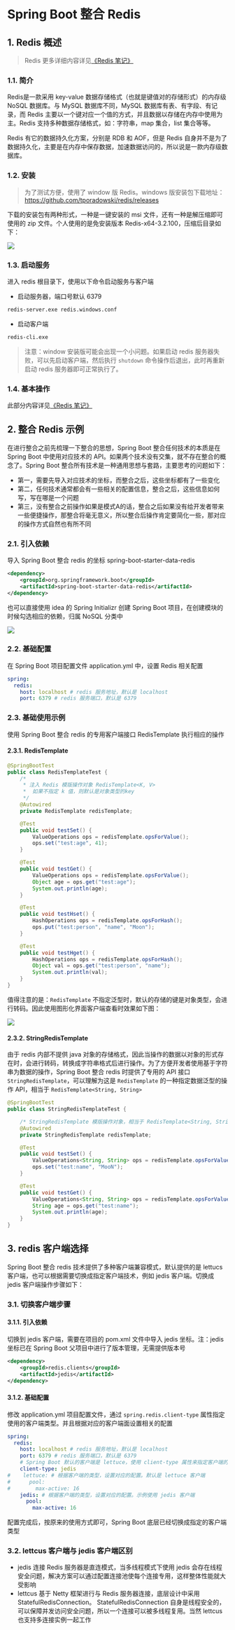 # Spring Boot 整合 Redis

## 1. Redis 概述

> Redis 更多详细内容详见[《Redis 笔记》](/04-数据库/03-Redis/01-Redis笔记)

### 1.1. 简介

Redis是一款采用 key-value 数据存储格式（也就是键值对的存储形式）的内存级 NoSQL 数据库。与 MySQL 数据库不同，MySQL 数据库有表、有字段、有记录，而 Redis 主要以一个键对应一个值的方式，并且数据以存储在内存中使用为主。Redis 支持多种数据存储格式，如：字符串，map 集合，list 集合等等。

Redis 有它的数据持久化方案，分别是 RDB 和 AOF，但是 Redis 自身并不是为了数据持久化，主要是在内存中保存数据，加速数据访问的，所以说是一款内存级数据库。

### 1.2. 安装

> 为了测试方便，使用了 window 版 Redis。windows 版安装包下载地址：https://github.com/tporadowski/redis/releases

下载的安装包有两种形式，一种是一键安装的 msi 文件，还有一种是解压缩即可使用的 zip 文件。个人使用的是免安装版本 Redis-x64-3.2.100，压缩后目录如下：

![](images/489264222238892.png)

### 1.3. 启动服务

进入 redis 根目录下，使用以下命令启动服务与客户端

- 启动服务器，端口号默认 6379

```bash
redis-server.exe redis.windows.conf
```

- 启动客户端

```bash
redis-cli.exe
```

> 注意：window 安装版可能会出现一个小问题。如果启动 redis 服务器失败，可以先启动客户端，然后执行 `shutdown` 命令操作后退出，此时再重新启动 redis 服务器即可正常执行了。

### 1.4. 基本操作

此部分内容详见[《Redis 笔记》](/04-数据库/03-Redis/01-Redis笔记)

## 2. 整合 Redis 示例

在进行整合之前先梳理一下整合的思想，Spring Boot 整合任何技术的本质是在 Spring Boot 中使用对应技术的 API。如果两个技术没有交集，就不存在整合的概念了。Spring Boot 整合所有技术是一种通用思想与套路，主要思考的问题如下：

- 第一，需要先导入对应技术的坐标，而整合之后，这些坐标都有了一些变化
- 第二，任何技术通常都会有一些相关的配置信息，整合之后，这些信息如何写，写在哪是一个问题
- 第三，没有整合之前操作如果是模式A的话，整合之后如果没有给开发者带来一些便捷操作，那整合将毫无意义，所以整合后操作肯定要简化一些，那对应的操作方式自然也有所不同

### 2.1. 引入依赖

导入 Spring Boot 整合 redis 的坐标 spring-boot-starter-data-redis

```xml
<dependency>
    <groupId>org.springframework.boot</groupId>
    <artifactId>spring-boot-starter-data-redis</artifactId>
</dependency>
```

也可以直接使用 idea 的 Spring Initializr 创建 Spring Boot 项目，在创建模块的时候勾选相应的依赖，归属 NoSQL 分类中

![](images/425922423226759.png)

### 2.2. 基础配置

在 Spring Boot 项目配置文件 application.yml 中，设置 Redis 相关配置

```yml
spring:
  redis:
    host: localhost # redis 服务地址，默认是 localhost
    port: 6379 # redis 服务端口，默认是 6379
```

### 2.3. 基础使用示例

使用 Spring Boot 整合 redis 的专用客户端接口 RedisTemplate 执行相应的操作

#### 2.3.1. RedisTemplate

```java
@SpringBootTest
public class RedisTemplateTest {
    /*
     * 注入 Redis 模版操作对象 RedisTemplate<K, V>
     *  如果不指定 k 值，则默认是对象类型的key
     */
    @Autowired
    private RedisTemplate redisTemplate;

    @Test
    public void testSet() {
        ValueOperations ops = redisTemplate.opsForValue();
        ops.set("test:age", 41);
    }

    @Test
    public void testGet() {
        ValueOperations ops = redisTemplate.opsForValue();
        Object age = ops.get("test:age");
        System.out.println(age);
    }

    @Test
    public void testHset() {
        HashOperations ops = redisTemplate.opsForHash();
        ops.put("test:person", "name", "Moon");
    }

    @Test
    public void testHget() {
        HashOperations ops = redisTemplate.opsForHash();
        Object val = ops.get("test:person", "name");
        System.out.println(val);
    }
}
```

值得注意的是：`RedisTemplate` 不指定泛型时，默认的存储的键是对象类型，会进行转码。因此使用图形化界面客户端查看时效果如下图：

![](images/94051722220467.png)

#### 2.3.2. StringRedisTemplate

由于 redis 内部不提供 java 对象的存储格式，因此当操作的数据以对象的形式存在时，会进行转码，转换成字符串格式后进行操作。为了方便开发者使用基于字符串为数据的操作，Spring Boot 整合 redis 时提供了专用的 API 接口 `StringRedisTemplate`，可以理解为这是 `RedisTemplate` 的一种指定数据泛型的操作 API，相当于 `RedisTemplate<String, String>`

```java
@SpringBootTest
public class StringRedisTemplateTest {

    /* StringRedisTemplate 模版操作对象，相当于 RedisTemplate<String, String> */
    @Autowired
    private StringRedisTemplate redisTemplate;

    @Test
    public void testSet() {
        ValueOperations<String, String> ops = redisTemplate.opsForValue();
        ops.set("test:name", "MooN");
    }

    @Test
    public void testGet() {
        ValueOperations<String, String> ops = redisTemplate.opsForValue();
        String age = ops.get("test:name");
        System.out.println(age);
    }
}
```

## 3. redis 客户端选择

Spring Boot 整合 redis 技术提供了多种客户端兼容模式，默认提供的是 lettucs 客户端，也可以根据需要切换成指定客户端技术，例如 jedis 客户端。切换成 jedis 客户端操作步骤如下：

### 3.1. 切换客户端步骤

#### 3.1.1. 引入依赖

切换到 jedis 客户端，需要在项目的 pom.xml 文件中导入 jedis 坐标。注：jedis 坐标已在 Spring Boot 父项目中进行了版本管理，无需提供版本号

```xml
<dependency>
    <groupId>redis.clients</groupId>
    <artifactId>jedis</artifactId>
</dependency>
```

#### 3.1.2. 基础配置

修改 application.yml 项目配置文件，通过 `spring.redis.client-type` 属性指定使用的客户端类型。并且根据对应的客户端面设置相关的配置

```yml
spring:
  redis:
    host: localhost # redis 服务地址，默认是 localhost
    port: 6379 # redis 服务端口，默认是 6379
    # Spring Boot 默认的客户端是 lettuce，使用 client-type 属性来指定客户端的类型
    client-type: jedis
#    lettuce: # 根据客户端的类型，设置对应的配置。默认是 lettuce 客户端
#      pool:
#        max-active: 16
    jedis: # 根据客户端的类型，设置对应的配置。示例使用 jedis 客户端
      pool:
        max-active: 16
```

配置完成后，按原来的使用方式即可，Spring Boot 底层已经切换成指定的客户端类型

### 3.2. lettcus 客户端与 jedis 客户端区别

- jedis 连接 Redis 服务器是直连模式，当多线程模式下使用 jedis 会存在线程安全问题，解决方案可以通过配置连接池使每个连接专用，这样整体性能就大受影响
- lettcus 基于 Netty 框架进行与 Redis 服务器连接，底层设计中采用 StatefulRedisConnection。 StatefulRedisConnection 自身是线程安全的，可以保障并发访问安全问题，所以一个连接可以被多线程复用。当然 lettcus 也支持多连接实例一起工作
